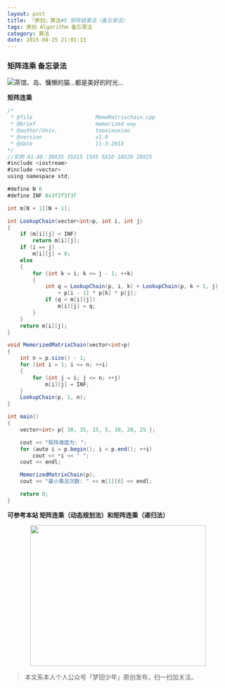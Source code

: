 ```yaml
---
layout: post
title: 『原创』算法#5 矩阵链乘法（备忘录法）
tags: 原创 Algorithm 备忘录法
category: 算法
date: 2015-08-25 21:01:13
---
```


### 矩阵连乘 备忘录法

![](http://7xlkoc.com1.z0.glb.clouddn.com/matrix.png "茶馆、岛、慵懒的猫...都是美好的时光...")

**矩阵连乘**

```java
/*
 * @file					MemoMatrixchain.cpp
 * @brief					memorized way
 * @author/Univ.			taoxiaoxiao
 * @version					v1.0
 * @date					11-3-2013
*/
//实例 A1-A6：30X35 35X15 15X5 5X10 10X20 20X25
#include <iostream>
#include <vector>
using namespace std;

#define N 6
#define INF 0x3f3f3f3f

int m[N + 1][N + 1];

int LookupChain(vector<int>p, int i, int j)
{
	if (m[i][j] < INF)
		return m[i][j];
	if (i == j)
		m[i][j] = 0;
	else
	{
		for (int k = i; k <= j - 1; ++k)
		{
			int q = LookupChain(p, i, k) + LookupChain(p, k + 1, j)
				+ p[i - 1] * p[k] * p[j];
			if (q < m[i][j])
				m[i][j] = q;
		}
	}
	return m[i][j];
}

void MemorizedMatrixChain(vector<int>p)
{
	int n = p.size() - 1;
	for (int i = 1; i <= n; ++i)
	{
		for (int j = i; j <= n; ++j)
			m[i][j] = INF;
	}
	LookupChain(p, 1, n);
}

int main()
{
	vector<int> p{ 30, 35, 15, 5, 10, 20, 25 };

	cout << "矩阵维度为: ";
	for (auto i = p.begin(); i < p.end(); ++i)
		cout << *i << " ";
	cout << endl;

	MemorizedMatrixChain(p);
	cout << "最小乘法次数: " << m[1][6] << endl;

	return 0;
}
```
**可参考本站 矩阵连乘（动态规划法）和矩阵连乘（递归法）**

<div align="center">
<img src="http://7xlkoc.com1.z0.glb.clouddn.com/qrcodenew.jpg" width="400" height="320" />
</div>

> 本文系本人个人公众号「梦回少年」原创发布，扫一扫加关注。